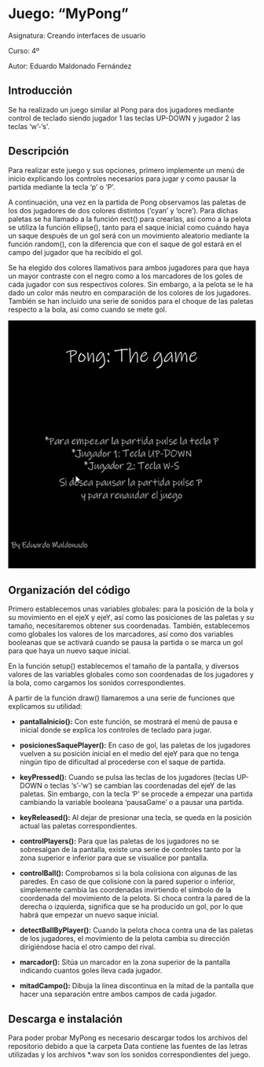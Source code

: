 # Juego: “MyPong”

Asignatura: Creando interfaces de usuario

Curso: 4º

Autor: Eduardo Maldonado Fernández

## Introducción
Se ha realizado un juego similar al Pong para dos jugadores mediante control de teclado siendo jugador 1 las teclas UP-DOWN y jugador 2 las teclas ‘w’-‘s’.

## Descripción
Para realizar este juego y sus opciones, primero implemente un menú de inicio explicando los controles necesarios para jugar y como pausar la partida mediante la tecla ‘p’ o ‘P’.

A continuación, una vez en la partida de Pong observamos las paletas de los dos jugadores de dos colores distintos (‘cyan’ y ‘ocre’). Para dichas paletas se ha llamado a la función rect() para crearlas, así como a la pelota se utiliza la función ellipse(), tanto para el saque inicial como cuándo haya un saque después de un gol será con un movimiento aleatorio mediante la función random(), con la diferencia que con el saque de gol estará en el campo del jugador que ha recibido el gol.

Se ha elegido dos colores llamativos para ambos jugadores para que haya un mayor contraste con el negro como a los marcadores de los goles de cada jugador con sus respectivos colores. Sin embargo, a la pelota se le ha dado un color más neutro en comparación de los colores de los jugadores.
También se han incluido una serie de sonidos para el choque de las paletas respecto a la bola, así como cuando se mete gol.

![Ejemplo de partida de Pong](/pong_example.gif "Ejemplo de partida de Pong")

## Organización del código

<p style=”text-align: justify;”>Primero establecemos unas variables globales: para la posición de la bola y su movimiento en el ejeX y ejeY, así como las posiciones de las paletas y su tamaño, necesitaremos obtener sus coordenadas. También, establecemos como globales los valores de los marcadores, así como dos variables booleanas que se activará cuando se pausa la partida o se marca un gol para que haya un nuevo saque inicial.</p>


En la función setup() establecemos el tamaño de la pantalla, y diversos valores de las variables globales como son coordenadas de los jugadores y la bola, como cargamos los sonidos correspondientes.

A partir de la función draw() llamaremos a una serie de funciones que explicamos su utilidad:

- **pantallaInicio():** Con este función, se mostrará el menú de pausa e inicial donde se explica los controles de teclado para jugar.

-	**posicionesSaquePlayer():** En caso de gol, las paletas de los jugadores vuelven a su posición inicial en el medio del ejeY para que no tenga ningún tipo de dificultad al procederse con el saque de partida.

-	**keyPressed():** Cuando se pulsa las teclas de los jugadores (teclas UP-DOWN o teclas ‘s’-‘w’) se cambian las coordenadas del ejeY de las paletas. Sin embargo, con la tecla ‘P’ se procede a empezar una partida cambiando la variable booleana ‘pausaGame’ o a pausar una partida. 

-	**keyReleased():** Al dejar de presionar una tecla, se queda en la posición actual las paletas correspondientes.

-	**controlPlayers():** Para que las paletas de los jugadores no se sobresalgan de la pantalla, existe una serie de controles tanto por la zona superior e inferior para que se visualice por pantalla.

-	**controlBall():** Comprobamos si la bola colisiona con algunas de las paredes. En caso de que colisione con la pared superior o inferior, simplemente cambia las coordenadas invirtiendo el símbolo de la coordenada del movimiento de la pelota. Si choca contra la pared de la derecha o izquierda, significa que se ha producido un gol, por lo que habrá que empezar un nuevo saque inicial.

-	**detectBallByPlayer():** Cuando la pelota choca contra una de las paletas de los jugadores, el movimiento de la pelota cambia su dirección dirigiéndose hacia el otro campo del rival.

-	**marcador():** Sitúa un marcador en la zona superior de la pantalla indicando cuantos goles lleva cada jugador.

-	**mitadCampo():** Dibuja la línea discontinua en la mitad de la pantalla que hacer una separación entre ambos campos de cada jugador.

## Descarga e instalación
Para poder probar MyPong es necesario descargar todos los archivos del repositorio debido a que la carpeta Data contiene las fuentes de las letras utilizadas y los archivos *.wav son los sonidos correspondientes del juego.
